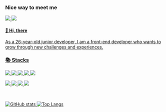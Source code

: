 ### Nice way to meet me
<a href="https://velog.io/@tnfkachzh"><img src="https://img.shields.io/badge/Blog-000000?style=flat-square&logo=Velog&logoColor=white"/> <a href="https://mail.google.com/mail"><img src="https://img.shields.io/badge/tnfka7408@gmail.com-EA4335?style=flat-square&logo=Gmail&logoColor=white"/>

####  👋 Hi, there
As a 26-year-old junior developer, I am a front-end developer who wants to grow through new challenges and experiences.

<!--
**ramrame98/ramrame98** is a ✨ _special_ ✨ repository because its `README.md` (this file) appears on your GitHub profile.

Here are some ideas to get you started:

- 🔭 I’m currently working on ...
- 🌱 I’m currently learning ...
- 👯 I’m looking to collaborate on ...
- 🤔 I’m looking for help with ...
- 💬 Ask me about ...
- 📫 How to reach me: ...
- 😄 Pronouns: ...
- ⚡ Fun fact: ...
-->

### 📚 Stacks
<img src="https://img.shields.io/badge/HTML-E34F26?style=flat-square&logo=html5&logoColor=white"/> <img src="https://img.shields.io/badge/CSS-1572B6?style=flat-square&logo=CSS3&logoColor=white"/> <img src="https://img.shields.io/badge/JavaScript-F7DF1E?style=flat-square&logo=JavaScript&logoColor=black"/> <img src="https://img.shields.io/badge/TypeScript-3178C6?style=flat-square&logo=TypeScript&logoColor=white"/> <img src="https://img.shields.io/badge/React-61DAFB?style=flat-square&logo=React&logoColor=white">
  
<img src="https://img.shields.io/badge/Python-3776AB?style=flat-square&logo=Python&logoColor=white"> <img src="https://img.shields.io/badge/Django-092E20?style=flat-square&logo=Django&logoColor=white"> <img src="https://img.shields.io/badge/MySQL-4479A1?style=flat-square&logo=MySQL&logoColor=white">  <img src="https://img.shields.io/badge/AmazonAWS-232F3E?style=flat-square&logo=amazonaws&logoColor=white">  

<br><br/>
![GitHub stats](https://github-readme-stats.vercel.app/api?username=ramrame98&show_icons=true&theme=react) [![Top Langs](https://github-readme-stats.vercel.app/api/top-langs/?username=ramrame98&langs_count=10&layout=compact&theme=dark)](https://github.com/ramrame98)﻿
